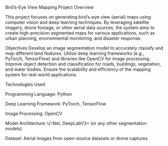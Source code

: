 Bird’s-Eye View Mapping Project Overview

This project focuses on generating bird’s-eye view (aerial) maps using computer vision and deep learning techniques. By leveraging satellite imagery, drone footage, or other aerial data sources, the system aims to create high-precision segmented maps for various applications, such as urban planning, environmental monitoring, and disaster response.

Objectives
Develop an image segmentation model to accurately classify and map different land features.
Utilize deep learning frameworks (e.g., PyTorch, TensorFlow) and libraries like OpenCV for image processing.
Improve object detection and classification for roads, buildings, vegetation, and water bodies.
Ensure the scalability and efficiency of the mapping system for real-world applications.

Technologies Used

Programming Language: Python

Deep Learning Framework: PyTorch, TensorFlow

Image Processing: OpenCV

Model Architecture: U-Net, DeepLabV3+ (or any other segmentation models)

Dataset: Aerial images from open-source datasets or drone captures

